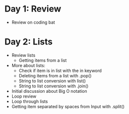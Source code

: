 # Day 1: Review
* Review on coding bat

# Day 2: Lists
* Review lists
  * Getting items from a list
* More about lists:
  * Check if item is in list with the in keyword
  * Deleting items from a list with .pop()
  * String to list conversion with list()
  * String to list conversion with .join()
 * Initial discussion about Big O notation
 * Loop review 
  * Loop through lists
 * Getting item separated by spaces from Input with .split()
